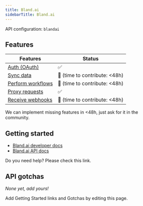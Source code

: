 ```yaml
---
title: Bland.ai
sidebarTitle: Bland.ai
---
```


API configuration: `blandai`

## Features

| Features | Status |
| - | - |
| [Auth (OAuth)](/integrate/guides/authorize-an-api) | ✅ |
| [Sync data](/integrate/guides/sync-data-from-an-api) |  🚫 (time to contribute: &lt;48h)  |
| [Perform workflows](/integrate/guides/perform-workflows-with-an-api) |  🚫 (time to contribute: &lt;48h)  |
| [Proxy requests](/integrate/guides/proxy-requests-to-an-api) | ✅ |
| [Receive webhooks](/integrate/guides/receive-webhooks-from-an-api) | 🚫 (time to contribute: &lt;48h) |

We can implement missing features in &lt;48h, just ask for it in the community.

## Getting started

- [Bland.ai developer docs](https://docs.bland.ai/)
- [Bland.ai API docs](https://docs.bland.ai/api-v1/post/calls-simple)

Do you need help? Please check this link.

## API gotchas

_None yet, add yours!_

Add Getting Started links and Gotchas by editing this page.

